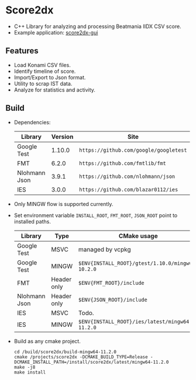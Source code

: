 # Score2dx

- C++ Library for analyzing and processing Beatmania IIDX CSV score.
- Example application: [score2dx-gui](https://github.com/blazar0112/score2dx-gui)

## Features

- Load Konami CSV files.
- Identify timeline of score.
- Import/Export to Json format.
- Utility to scrap IST data.
- Analyze for statistics and activity.

## Build

- Dependencies:

    | Library | Version | Site |
    | - | - | - |
    | Google Test | 1.10.0 | `https://github.com/google/googletest` |
    | FMT | 6.2.0 | `https://github.com/fmtlib/fmt` |
    | Nlohmann Json | 3.9.1 | `https://github.com/nlohmann/json` |
    | IES | 3.0.0 | `https://github.com/blazar0112/ies` |

- Only MINGW flow is supported currently.
- Set environment variable `INSTALL_ROOT`, `FMT_ROOT`, `JSON_ROOT` point to installed paths.

    | Library | Type | CMake usage |
    | - | - | - |
    | Google Test | MSVC | managed by vcpkg |
    | Google Test | MINGW | `$ENV{INSTALL_ROOT}/gtest/1.10.0/mingw64-10.2.0` |
    | FMT | Header only | `$ENV{FMT_ROOT}/include` |
    | Nlohmann Json | Header only | `$ENV{JSON_ROOT}/include` |
    | IES | MSVC | Todo. |
    | IES | MINGW | `$ENV{INSTALL_ROOT}/ies/latest/mingw64-11.2.0` |

- Build as any cmake project.

    ```
    cd /build/score2dx/build-mingw64-11.2.0
    cmake /projects/score2dx -DCMAKE_BUILD_TYPE=Release -DCMAKE_INSTALL_PATH=/install/score2dx/latest/mingw64-11.2.0
    make -j8
    make install
    ```
